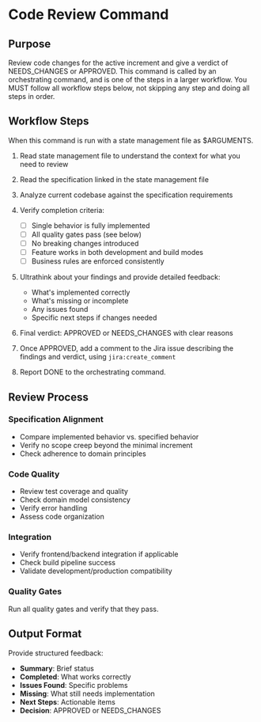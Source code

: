 # Code Review Command

## Purpose

Review code changes for the active increment and give a verdict of NEEDS_CHANGES or APPROVED.
This command is called by an orchestrating command, and is one of the steps in a larger workflow.
You MUST follow all workflow steps below, not skipping any step and doing all steps in order.

## Workflow Steps

When this command is run with a state management file as $ARGUMENTS.

1. Read state management file to understand the context for what you need to review

2. Read the specification linked in the state management file

3. Analyze current codebase against the specification requirements

4. Verify completion criteria:
   - [ ] Single behavior is fully implemented
   - [ ] All quality gates pass (see below)
   - [ ] No breaking changes introduced
   - [ ] Feature works in both development and build modes
   - [ ] Business rules are enforced consistently

5. Ultrathink about your findings and provide detailed feedback:
   - What's implemented correctly
   - What's missing or incomplete
   - Any issues found
   - Specific next steps if changes needed

6. Final verdict: APPROVED or NEEDS_CHANGES with clear reasons

7. Once APPROVED, add a comment to the Jira issue describing the findings and verdict, using `jira:create_comment`

8. Report DONE to the orchestrating command.

## Review Process

### Specification Alignment
- Compare implemented behavior vs. specified behavior
- Verify no scope creep beyond the minimal increment
- Check adherence to domain principles

### Code Quality
- Review test coverage and quality
- Check domain model consistency
- Verify error handling
- Assess code organization

### Integration
- Verify frontend/backend integration if applicable
- Check build pipeline success
- Validate development/production compatibility

### Quality Gates

Run all quality gates and verify that they pass.

## Output Format

Provide structured feedback:
- **Summary**: Brief status
- **Completed**: What works correctly
- **Issues Found**: Specific problems
- **Missing**: What still needs implementation
- **Next Steps**: Actionable items
- **Decision**: APPROVED or NEEDS_CHANGES
